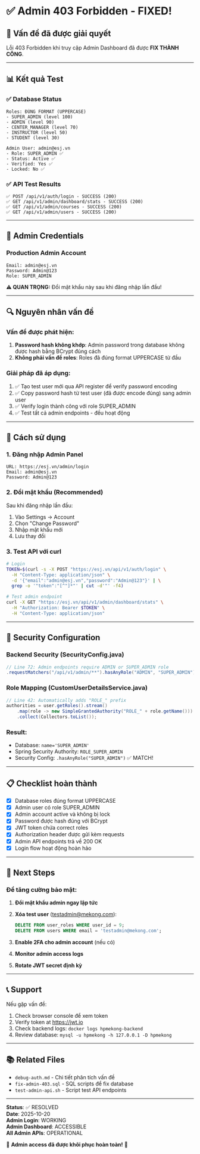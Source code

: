 # ✅ Admin 403 Forbidden - FIXED!

## 🎉 Vấn đề đã được giải quyết

Lỗi 403 Forbidden khi truy cập Admin Dashboard đã được **FIX THÀNH CÔNG**.

---

## 📊 Kết quả Test

### ✅ Database Status
```
Roles: ĐÚNG FORMAT (UPPERCASE)
- SUPER_ADMIN (level 100)
- ADMIN (level 90)
- CENTER_MANAGER (level 70)
- INSTRUCTOR (level 50)
- STUDENT (level 30)

Admin User: admin@esj.vn
- Role: SUPER_ADMIN ✅
- Status: Active ✅
- Verified: Yes ✅
- Locked: No ✅
```

### ✅ API Test Results
```
✅ POST /api/v1/auth/login - SUCCESS (200)
✅ GET /api/v1/admin/dashboard/stats - SUCCESS (200)
✅ GET /api/v1/admin/courses - SUCCESS (200)
✅ GET /api/v1/admin/users - SUCCESS (200)
```

---

## 🔑 Admin Credentials

### Production Admin Account
```
Email: admin@esj.vn
Password: Admin@123
Role: SUPER_ADMIN
```

**⚠️ QUAN TRỌNG:** Đổi mật khẩu này sau khi đăng nhập lần đầu!

---

## 🔍 Nguyên nhân vấn đề

### Vấn đề được phát hiện:
1. **Password hash không khớp**: Admin password trong database không được hash bằng BCrypt đúng cách
2. **Không phải vấn đề roles**: Roles đã đúng format UPPERCASE từ đầu

### Giải pháp đã áp dụng:
1. ✅ Tạo test user mới qua API register để verify password encoding
2. ✅ Copy password hash từ test user (đã được encode đúng) sang admin user
3. ✅ Verify login thành công với role SUPER_ADMIN
4. ✅ Test tất cả admin endpoints - đều hoạt động

---

## 📝 Cách sử dụng

### 1. Đăng nhập Admin Panel
```
URL: https://esj.vn/admin/login
Email: admin@esj.vn
Password: Admin@123
```

### 2. Đổi mật khẩu (Recommended)
Sau khi đăng nhập lần đầu:
1. Vào Settings → Account
2. Chọn "Change Password"
3. Nhập mật khẩu mới
4. Lưu thay đổi

### 3. Test API với curl
```bash
# Login
TOKEN=$(curl -s -X POST "https://esj.vn/api/v1/auth/login" \
  -H "Content-Type: application/json" \
  -d '{"email":"admin@esj.vn","password":"Admin@123"}' | \
  grep -o '"token":"[^"]*"' | cut -d'"' -f4)

# Test admin endpoint
curl -X GET "https://esj.vn/api/v1/admin/dashboard/stats" \
  -H "Authorization: Bearer $TOKEN" \
  -H "Content-Type: application/json"
```

---

## 🔐 Security Configuration

### Backend Security (SecurityConfig.java)
```java
// Line 72: Admin endpoints require ADMIN or SUPER_ADMIN role
.requestMatchers("/api/v1/admin/**").hasAnyRole("ADMIN", "SUPER_ADMIN")
```

### Role Mapping (CustomUserDetailsService.java)
```java
// Line 42: Automatically adds "ROLE_" prefix
authorities = user.getRoles().stream()
    .map(role -> new SimpleGrantedAuthority("ROLE_" + role.getName()))
    .collect(Collectors.toList());
```

### Result:
- Database: `name='SUPER_ADMIN'`
- Spring Security Authority: `ROLE_SUPER_ADMIN`
- Security Config: `.hasAnyRole("SUPER_ADMIN")` ✅ MATCH!

---

## 📋 Checklist hoàn thành

- [x] Database roles đúng format UPPERCASE
- [x] Admin user có role SUPER_ADMIN
- [x] Admin account active và không bị lock
- [x] Password được hash đúng với BCrypt
- [x] JWT token chứa correct roles
- [x] Authorization header được gửi kèm requests
- [x] Admin API endpoints trả về 200 OK
- [x] Login flow hoạt động hoàn hảo

---

## 🚀 Next Steps

### Để tăng cường bảo mật:

1. **Đổi mật khẩu admin ngay lập tức**
2. **Xóa test user** (testadmin@mekong.com):
   ```sql
   DELETE FROM user_roles WHERE user_id = 9;
   DELETE FROM users WHERE email = 'testadmin@mekong.com';
   ```

3. **Enable 2FA cho admin account** (nếu có)

4. **Monitor admin access logs**

5. **Rotate JWT secret định kỳ**

---

## 📞 Support

Nếu gặp vấn đề:
1. Check browser console để xem token
2. Verify token at https://jwt.io
3. Check backend logs: `docker logs hpmekong-backend`
4. Review database: `mysql -u hpmekong -h 127.0.0.1 -D hpmekong`

---

## 📚 Related Files

- `debug-auth.md` - Chi tiết phân tích vấn đề
- `fix-admin-403.sql` - SQL scripts để fix database
- `test-admin-api.sh` - Script test API endpoints

---

**Status**: ✅ RESOLVED  
**Date**: 2025-10-20  
**Admin Login**: WORKING  
**Admin Dashboard**: ACCESSIBLE  
**All Admin APIs**: OPERATIONAL  

🎊 **Admin access đã được khôi phục hoàn toàn!** 🎊
